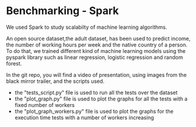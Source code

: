 # Benchmarking - Spark

We used Spark to study scalabilty of machine learning algorithms.

An open source dataset,the adult dataset, has been used to predict income, the number of working hours per week and the native country of a person. To do that, we trained different kind of machine learning models using the pyspark library such as linear regression, logistic regression and random forest.

In the git repo, you will find a video of presentation, using images from the black mirror trailer, and the scripts used.
- the "tests_script.py" file is used to run all the tests over the dataset
- the "plot_graph.py" file is used to plot the graphs for all the tests with a fixed number of workers
- the "plot_graph_workers.py" file is used to plot the graphs for the execution time tests with a number of workers increasing
